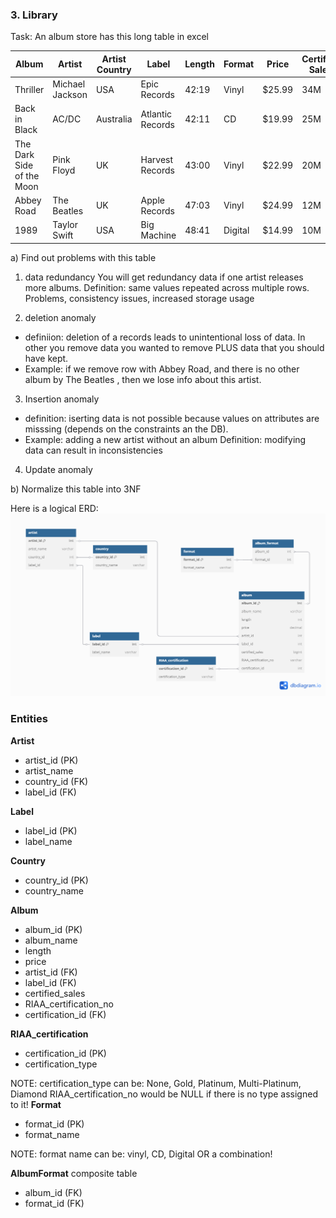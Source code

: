 ### 3. Library

Task:
An album store has this long table in excel

| Album                     | Artist          | Artist Country | Label            | Length | Format  | Price  | Certified Sales | RIAA Certification |
| ------------------------- | --------------- | -------------- | ---------------- | ------ | ------- | ------ | --------------- | ------------------ |
| Thriller                  | Michael Jackson | USA            | Epic Records     | 42:19  | Vinyl   | $25.99 | 34M             | Diamond            |
| Back in Black             | AC/DC           | Australia      | Atlantic Records | 42:11  | CD      | $19.99 | 25M             | Diamond            |
| The Dark Side of the Moon | Pink Floyd      | UK             | Harvest Records  | 43:00  | Vinyl   | $22.99 | 20M             | Diamond            |
| Abbey Road                | The Beatles     | UK             | Apple Records    | 47:03  | Vinyl   | $24.99 | 12M             | Multi-Platinum     |
| 1989                      | Taylor Swift    | USA            | Big Machine      | 48:41  | Digital | $14.99 | 10M             | Diamond            |

a) Find out problems with this table 

1) data redundancy 
You will get redundancy data if one artist releases more albums. 
Definition: same values repeated across multiple rows. Problems, consistency issues, increased storage usage 

2) deletion anomaly
 - definiion: deletion of a records leads to unintentional loss of data. In other you remove data you wanted to remove PLUS data that you should have kept.
 - Example: if we remove row with Abbey Road, and there is no other album by The Beatles , then we lose info about this artist.

3) Insertion anomaly 
- definition: iserting data is not possible because values on attributes are misssing (depends on the constraints an the DB).
- Example: adding a new artist without an album
Definition:  modifying data can result in inconsistencies

4) Update  anomaly 

b) Normalize this table into 3NF

Here is a logical ERD:
<img src = "../assets/album_store_ERD.png" width=1000>

### Entities

**Artist**
- artist_id (PK)
- artist_name
- country_id (FK)
- label_id (FK)

**Label**
- label_id (PK)
- label_name 

**Country**
- country_id (PK)
- country_name

**Album**
- album_id (PK)
- album_name
- length 
- price
- artist_id (FK)
- label_id (FK)
- certified_sales
- RIAA_certification_no
- certification_id (FK)

**RIAA_certification**
- certification_id (PK)
- certification_type

NOTE: certification_type can be: None, Gold, Platinum, Multi-Platinum, Diamond
RIAA_certification_no would be NULL if there is no type assigned to it!
**Format**
- format_id (PK)
- format_name 

NOTE: format name can be: vinyl, CD, Digital OR a combination!

**AlbumFormat** composite table
- album_id (FK)
- format_id (FK)



